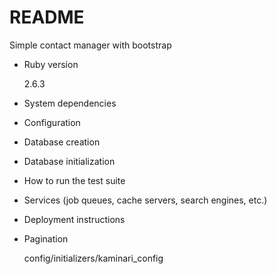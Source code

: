 # README

Simple contact manager with bootstrap

- Ruby version

  2.6.3

- System dependencies

- Configuration

- Database creation

- Database initialization

- How to run the test suite

- Services (job queues, cache servers, search engines, etc.)

- Deployment instructions

- Pagination

  config/initializers/kaminari_config
